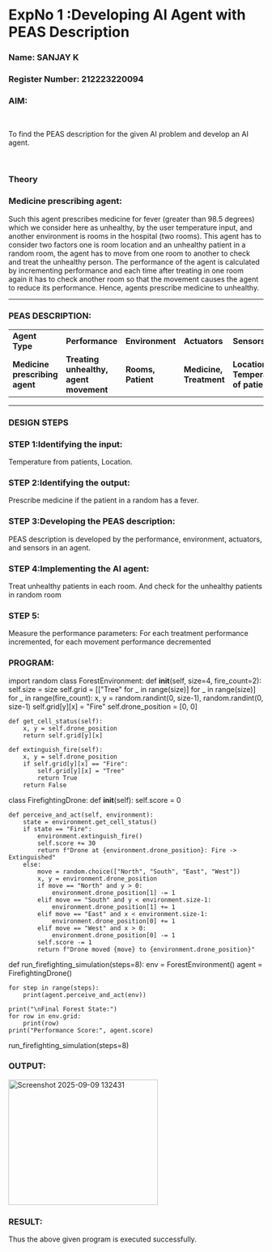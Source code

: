 <h1>ExpNo 1 :Developing AI Agent with PEAS Description</h1>
<h3>Name: SANJAY K</h3>
<h3>Register Number: 212223220094</h3>


<h3>AIM:</h3>
<br>
<p>To find the PEAS description for the given AI problem and develop an AI agent.</p>
<br>
<h3>Theory</h3>
<h3>Medicine prescribing agent:</h3>
<p>Such this agent prescribes medicine for fever (greater than 98.5 degrees) which we consider here as unhealthy, by the user temperature input, and another environment is rooms in the hospital (two rooms). This agent has to consider two factors one is room location and an unhealthy patient in a random room, the agent has to move from one room to another to check and treat the unhealthy person. The performance of the agent is calculated by incrementing performance and each time after treating in one room again it has to check another room so that the movement causes the agent to reduce its performance. Hence, agents prescribe medicine to unhealthy.</p>
<hr>
<h3>PEAS DESCRIPTION:</h3>
<table>
  <tr>
    <td><strong>Agent Type</strong></td>
    <td><strong>Performance</strong></td>
     <td><strong>Environment</strong></td>
    <td><strong>Actuators</strong></td>
    <td><strong>Sensors</strong></td>
  </tr>
    <tr>
    <td><strong>Medicine prescribing agent</strong></td>
    <td><strong>Treating unhealthy, agent movement</strong></td>
     <td><strong>Rooms, Patient</strong></td>
    <td><strong>Medicine, Treatment</strong></td>
    <td><strong>Location, Temperature of patient</strong></td>
  </tr>
</table>
<hr>
<H3>DESIGN STEPS</H3>
<h3>STEP 1:Identifying the input:</h3>
<p>Temperature from patients, Location.</p>
<h3>STEP 2:Identifying the output:</h3>
<p>Prescribe medicine if the patient in a random has a fever.</p>
<h3>STEP 3:Developing the PEAS description:</h3>
<p>PEAS description is developed by the performance, environment, actuators, and sensors in an agent.</p>
<h3>STEP 4:Implementing the AI agent:</h3>
<p>Treat unhealthy patients in each room. And check for the unhealthy patients in random room</p>
<h3>STEP 5:</h3>
<p>Measure the performance parameters: For each treatment performance incremented, for each movement performance decremented</p>
<h3>PROGRAM:</h3>

import random
class ForestEnvironment:
    def __init__(self, size=4, fire_count=2):
        self.size = size
        self.grid = [["Tree" for _ in range(size)] for _ in range(size)]
        for _ in range(fire_count):
            x, y = random.randint(0, size-1), random.randint(0, size-1)
            self.grid[y][x] = "Fire"
        self.drone_position = [0, 0]

    def get_cell_status(self):
        x, y = self.drone_position
        return self.grid[y][x]

    def extinguish_fire(self):
        x, y = self.drone_position
        if self.grid[y][x] == "Fire":
            self.grid[y][x] = "Tree"
            return True
        return False

class FirefightingDrone:
    def __init__(self):
        self.score = 0

    def perceive_and_act(self, environment):
        state = environment.get_cell_status()
        if state == "Fire":
            environment.extinguish_fire()
            self.score += 30
            return f"Drone at {environment.drone_position}: Fire -> Extinguished"
        else:
            move = random.choice(["North", "South", "East", "West"])
            x, y = environment.drone_position
            if move == "North" and y > 0:
                environment.drone_position[1] -= 1
            elif move == "South" and y < environment.size-1:
                environment.drone_position[1] += 1
            elif move == "East" and x < environment.size-1:
                environment.drone_position[0] += 1
            elif move == "West" and x > 0:
                environment.drone_position[0] -= 1
            self.score -= 1
            return f"Drone moved {move} to {environment.drone_position}"

def run_firefighting_simulation(steps=8):
    env = ForestEnvironment()
    agent = FirefightingDrone()

    for step in range(steps):
        print(agent.perceive_and_act(env))

    print("\nFinal Forest State:")
    for row in env.grid:
        print(row)
    print("Performance Score:", agent.score)

run_firefighting_simulation(steps=8)

<h3>OUTPUT:</h3>
<img width="295" height="248" alt="Screenshot 2025-09-09 132431" src="https://github.com/user-attachments/assets/68f760e1-cf82-4a77-a607-b0a618b0c657" />

<h3>RESULT:</h3>
<p>Thus the above given program is executed successfully.</p>

